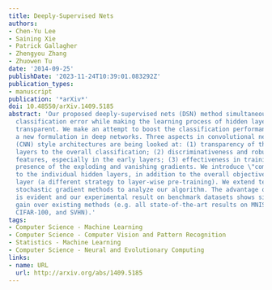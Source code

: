 ```yaml
---
title: Deeply-Supervised Nets
authors:
- Chen-Yu Lee
- Saining Xie
- Patrick Gallagher
- Zhengyou Zhang
- Zhuowen Tu
date: '2014-09-25'
publishDate: '2023-11-24T10:39:01.083292Z'
publication_types:
- manuscript
publication: '*arXiv*'
doi: 10.48550/arXiv.1409.5185
abstract: 'Our proposed deeply-supervised nets (DSN) method simultaneously minimizes
  classification error while making the learning process of hidden layers direct and
  transparent. We make an attempt to boost the classification performance by studying
  a new formulation in deep networks. Three aspects in convolutional neural networks
  (CNN) style architectures are being looked at: (1) transparency of the intermediate
  layers to the overall classification; (2) discriminativeness and robustness of learned
  features, especially in the early layers; (3) effectiveness in training due to the
  presence of the exploding and vanishing gradients. We introduce \"companion objective\"
  to the individual hidden layers, in addition to the overall objective at the output
  layer (a different strategy to layer-wise pre-training). We extend techniques from
  stochastic gradient methods to analyze our algorithm. The advantage of our method
  is evident and our experimental result on benchmark datasets shows significant performance
  gain over existing methods (e.g. all state-of-the-art results on MNIST, CIFAR-10,
  CIFAR-100, and SVHN).'
tags:
- Computer Science - Machine Learning
- Computer Science - Computer Vision and Pattern Recognition
- Statistics - Machine Learning
- Computer Science - Neural and Evolutionary Computing
links:
- name: URL
  url: http://arxiv.org/abs/1409.5185
---
```

